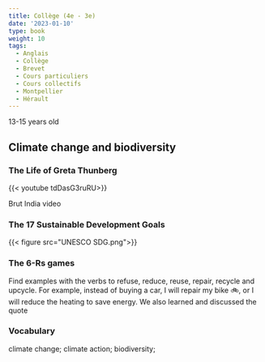 ```yaml
---
title: Collège (4e - 3e)
date: '2023-01-10'
type: book
weight: 10
tags:
  - Anglais
  - Collège
  - Brevet
  - Cours particuliers
  - Cours collectifs
  - Montpellier
  - Hérault
---
```


13-15 years old

<!--more-->

## Climate change and biodiversity

### The Life of Greta Thunberg

{{< youtube tdDasG3ruRU>}}

Brut India video
<br> 

### The 17 Sustainable Development Goals

{{< figure src="UNESCO SDG.png">}}

### The 6-Rs games

Find examples with the verbs to refuse, reduce, reuse, repair, recycle and upcycle. For example, instead of buying a car, I will repair my bike 🚲, or I will reduce the heating to save energy. We also learned and discussed the quote 

### Vocabulary

climate change; climate action; biodiversity;